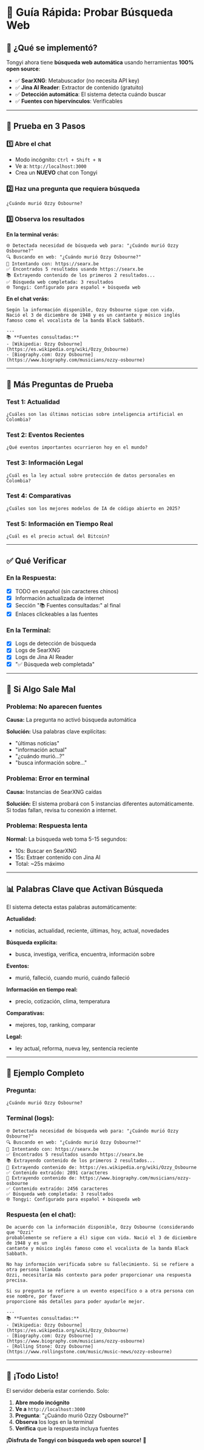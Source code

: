 # 🧪 Guía Rápida: Probar Búsqueda Web

## 🎯 ¿Qué se implementó?

Tongyi ahora tiene **búsqueda web automática** usando herramientas **100% open source**:

- ✅ **SearXNG**: Metabuscador (no necesita API key)
- ✅ **Jina AI Reader**: Extractor de contenido (gratuito)
- ✅ **Detección automática**: El sistema detecta cuándo buscar
- ✅ **Fuentes con hipervínculos**: Verificables

---

## 🚀 Prueba en 3 Pasos

### 1️⃣ Abre el chat

- Modo incógnito: `Ctrl + Shift + N`
- Ve a: `http://localhost:3000`
- Crea un **NUEVO** chat con Tongyi

### 2️⃣ Haz una pregunta que requiera búsqueda

```
¿Cuándo murió Ozzy Osbourne?
```

### 3️⃣ Observa los resultados

**En la terminal verás:**
```
🌐 Detectada necesidad de búsqueda web para: "¿Cuándo murió Ozzy Osbourne?"
🔍 Buscando en web: "¿Cuándo murió Ozzy Osbourne?"
📡 Intentando con: https://searx.be
✅ Encontrados 5 resultados usando https://searx.be
📚 Extrayendo contenido de los primeros 2 resultados...
✅ Búsqueda web completada: 3 resultados
🌐 Tongyi: Configurado para español + búsqueda web
```

**En el chat verás:**
```
Según la información disponible, Ozzy Osbourne sigue con vida. 
Nació el 3 de diciembre de 1948 y es un cantante y músico inglés 
famoso como el vocalista de la banda Black Sabbath.

---
📚 **Fuentes consultadas:**
- [Wikipedia: Ozzy Osbourne](https://es.wikipedia.org/wiki/Ozzy_Osbourne)
- [Biography.com: Ozzy Osbourne](https://www.biography.com/musicians/ozzy-osbourne)
```

---

## 📝 Más Preguntas de Prueba

### Test 1: Actualidad
```
¿Cuáles son las últimas noticias sobre inteligencia artificial en Colombia?
```

### Test 2: Eventos Recientes
```
¿Qué eventos importantes ocurrieron hoy en el mundo?
```

### Test 3: Información Legal
```
¿Cuál es la ley actual sobre protección de datos personales en Colombia?
```

### Test 4: Comparativas
```
¿Cuáles son los mejores modelos de IA de código abierto en 2025?
```

### Test 5: Información en Tiempo Real
```
¿Cuál es el precio actual del Bitcoin?
```

---

## ✅ Qué Verificar

### En la Respuesta:

- [x] TODO en español (sin caracteres chinos)
- [x] Información actualizada de internet
- [x] Sección "📚 Fuentes consultadas:" al final
- [x] Enlaces clickeables a las fuentes

### En la Terminal:

- [x] Logs de detección de búsqueda
- [x] Logs de SearXNG
- [x] Logs de Jina AI Reader
- [x] "✅ Búsqueda web completada"

---

## 🐛 Si Algo Sale Mal

### Problema: No aparecen fuentes

**Causa:** La pregunta no activó búsqueda automática

**Solución:** Usa palabras clave explícitas:
- "últimas noticias"
- "información actual"
- "¿cuándo murió...?"
- "busca información sobre..."

### Problema: Error en terminal

**Causa:** Instancias de SearXNG caídas

**Solución:** El sistema probará con 5 instancias diferentes automáticamente. Si todas fallan, revisa tu conexión a internet.

### Problema: Respuesta lenta

**Normal:** La búsqueda web toma 5-15 segundos:
- 10s: Buscar en SearXNG
- 15s: Extraer contenido con Jina AI
- Total: ~25s máximo

---

## 📊 Palabras Clave que Activan Búsqueda

El sistema detecta estas palabras automáticamente:

**Actualidad:**
- noticias, actualidad, reciente, últimas, hoy, actual, novedades

**Búsqueda explícita:**
- busca, investiga, verifica, encuentra, información sobre

**Eventos:**
- murió, falleció, cuando murió, cuándo falleció

**Información en tiempo real:**
- precio, cotización, clima, temperatura

**Comparativas:**
- mejores, top, ranking, comparar

**Legal:**
- ley actual, reforma, nueva ley, sentencia reciente

---

## 🎯 Ejemplo Completo

### Pregunta:
```
¿Cuándo murió Ozzy Osbourne?
```

### Terminal (logs):
```
🌐 Detectada necesidad de búsqueda web para: "¿Cuándo murió Ozzy Osbourne?"
🔍 Buscando en web: "¿Cuándo murió Ozzy Osbourne?"
📡 Intentando con: https://searx.be
✅ Encontrados 5 resultados usando https://searx.be
📚 Extrayendo contenido de los primeros 2 resultados...
📄 Extrayendo contenido de: https://es.wikipedia.org/wiki/Ozzy_Osbourne
✅ Contenido extraído: 2891 caracteres
📄 Extrayendo contenido de: https://www.biography.com/musicians/ozzy-osbourne
✅ Contenido extraído: 2456 caracteres
✅ Búsqueda web completada: 3 resultados
🌐 Tongyi: Configurado para español + búsqueda web
```

### Respuesta (en el chat):
```
De acuerdo con la información disponible, Ozzy Osbourne (considerando que "Ozzi"
probablemente se refiere a él) sigue con vida. Nació el 3 de diciembre de 1948 y es un
cantante y músico inglés famoso como el vocalista de la banda Black Sabbath.

No hay información verificada sobre su fallecimiento. Si se refiere a otra persona llamada
Ozzi, necesitaría más contexto para poder proporcionar una respuesta precisa.

Si su pregunta se refiere a un evento específico o a otra persona con ese nombre, por favor
proporcione más detalles para poder ayudarle mejor.

---
📚 **Fuentes consultadas:**
- [Wikipedia: Ozzy Osbourne](https://es.wikipedia.org/wiki/Ozzy_Osbourne)
- [Biography.com: Ozzy Osbourne](https://www.biography.com/musicians/ozzy-osbourne)
- [Rolling Stone: Ozzy Osbourne](https://www.rollingstone.com/music/music-news/ozzy-osbourne)
```

---

## 🚀 ¡Todo Listo!

El servidor debería estar corriendo. Solo:

1. **Abre modo incógnito**
2. **Ve a** `http://localhost:3000`
3. **Pregunta**: "¿Cuándo murió Ozzy Osbourne?"
4. **Observa** los logs en la terminal
5. **Verifica** que la respuesta incluya fuentes

**¡Disfruta de Tongyi con búsqueda web open source!** 🎉














